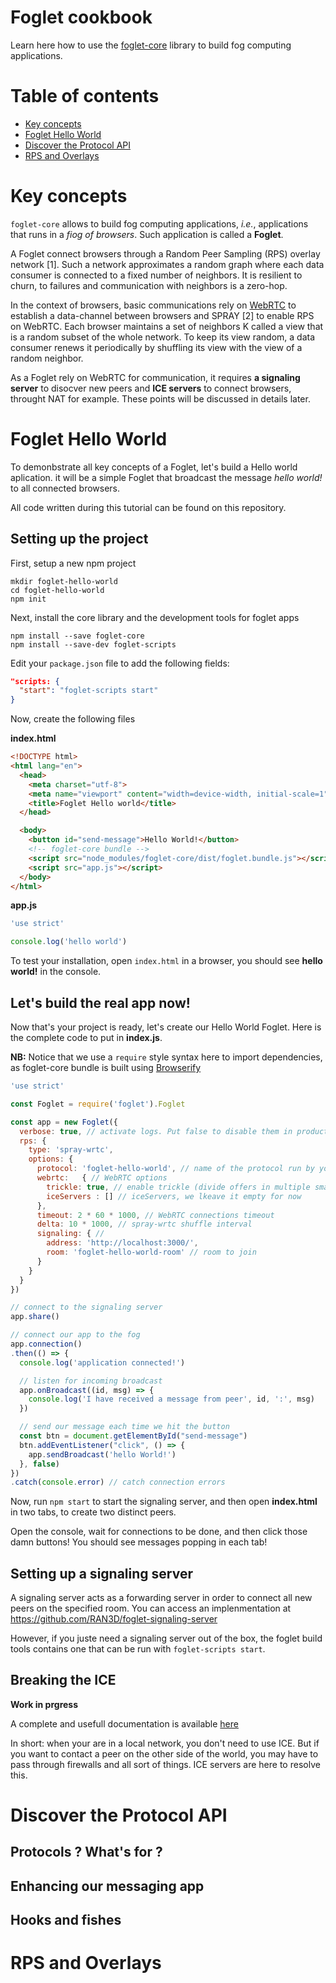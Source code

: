 # Foglet cookbook

Learn here how to use the [foglet-core](https://github.com/RAN3D/foglet-core) library to build fog computing applications.  

# Table of contents
* [Key concepts](#key-concepts)
* [Foglet Hello World](#foglet-hello-world)
* [Discover the Protocol API](#discover-the-protocol-api)
* [RPS and Overlays](#rps-and-overlays)

# Key concepts

`foglet-core` allows to build fog computing applications, *i.e.*, applications that runs in a *fiog of browsers*.
Such application is called a **Foglet**.

A Foglet connect browsers through a Random Peer
Sampling (RPS) overlay network [1]. Such a network approximates a random graph where
each data consumer is connected to a fixed number of neighbors. It is resilient to churn, to
failures and communication with neighbors is a zero-hop.

In the context of browsers, basic communications rely on [WebRTC](https://webrtc.org/) to establish a
data-channel between browsers and SPRAY [2] to enable RPS on WebRTC. Each browser
maintains a set of neighbors K called a view that is a random subset of the whole network.
To keep its view random, a data consumer renews it periodically by shuffling its view with
the view of a random neighbor.

As a Foglet rely on WebRTC for communication, it requires **a signaling server** to disocver new peers
and **ICE servers** to connect browsers, throught NAT for example.
These points will be discussed in details later.

# Foglet Hello World

To demonbstrate all key concepts of a Foglet, let's build a Hello world aplication.
it will be a simple Foglet that broadcast the message *hello world!* to all connected browsers.

All code written during this tutorial can be found on this repository.

## Setting up the project

First, setup a new npm project
```
mkdir foglet-hello-world
cd foglet-hello-world
npm init
```

Next, install the core library and the development tools for foglet apps
```
npm install --save foglet-core
npm install --save-dev foglet-scripts
```

Edit your `package.json` file to add the following fields:
```json
"scripts: {
  "start": "foglet-scripts start"
}
```

Now, create the following files

**index.html**
```html
<!DOCTYPE html>
<html lang="en">
  <head>
    <meta charset="utf-8">
    <meta name="viewport" content="width=device-width, initial-scale=1">
    <title>Foglet Hello world</title>
  </head>

  <body>
    <button id="send-message">Hello World!</button>
    <!-- foglet-core bundle -->
    <script src="node_modules/foglet-core/dist/foglet.bundle.js"></script>
    <script src="app.js"></script>
  </body>
</html>
```

**app.js**
```javascript
'use strict'

console.log('hello world')
```

To test your installation, open `index.html` in a browser, you should see **hello world!** in the console.

## Let's build the real app now!

Now that's your project is ready, let's create our Hello World Foglet.
Here is the complete code to put in **index.js**.

**NB:** Notice that we use a `require` style syntax here to import dependencies, as foglet-core bundle is built using [Browserify](http://browserify.org/)
```javascript
'use strict'

const Foglet = require('foglet').Foglet

const app = new Foglet({
  verbose: true, // activate logs. Put false to disable them in production!
  rps: {
    type: 'spray-wrtc',
    options: {
      protocol: 'foglet-hello-world', // name of the protocol run by your app
      webrtc:	{ // WebRTC options
        trickle: true, // enable trickle (divide offers in multiple small offers sent by pieces)
        iceServers : [] // iceServers, we lkeave it empty for now
      },
      timeout: 2 * 60 * 1000, // WebRTC connections timeout
      delta: 10 * 1000, // spray-wrtc shuffle interval
      signaling: { //
        address: 'http://localhost:3000/',
        room: 'foglet-hello-world-room' // room to join
      }
    }
  }
})

// connect to the signaling server
app.share()

// connect our app to the fog
app.connection()
.then(() => {
  console.log('application connected!')

  // listen for incoming broadcast
  app.onBroadcast((id, msg) => {
    console.log('I have received a message from peer', id, ':', msg)
  })

  // send our message each time we hit the button
  const btn = document.getElementById("send-message")
  btn.addEventListener("click", () => {
    app.sendBroadcast('hello World!')
  }, false)
})
.catch(console.error) // catch connection errors
```

Now, run `npm start` to start the signaling server, and then open **index.html** in two tabs, to create two distinct peers.

Open the console, wait for connections to be done, and then click those damn buttons!
You should see messages popping in each tab!

## Setting up a signaling server

A signaling server acts as a forwarding server in order to connect all new peers on the specified room.
You can access an implenmentation at https://github.com/RAN3D/foglet-signaling-server

However, if you juste need a signaling server out of the box, the foglet build tools contains one that can
be run with `foglet-scripts start`.

## Breaking the ICE

**Work in prgress**

A complete and usefull documentation is available [here](https://developer.mozilla.org/en-US/docs/Web/API/WebRTC_API/Protocols)

In short: when your are in a local network, you don't need to use ICE. But if you want to contact a peer on the other side of the world, you may have to pass through firewalls and all sort of things. ICE servers are here to resolve this.

# Discover the Protocol API

## Protocols ? What's for ?

## Enhancing our messaging app

## Hooks and fishes

# RPS and Overlays
